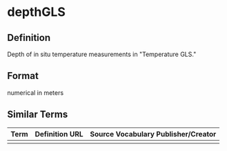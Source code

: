 # depthGLS

## Definition 
Depth of in situ temperature measurements in "Temperature GLS." 

## Format
numerical in meters

## Similar Terms 
|Term|Definition URL|Source Vocabulary Publisher/Creator|
|----|----------|-----------------|
||||

 